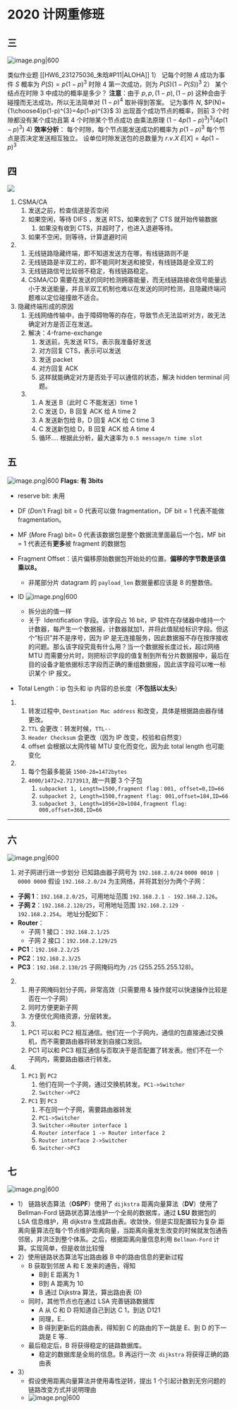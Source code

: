 # 2020 计网重修班



## 三
![image.png|600](https://kold.oss-cn-shanghai.aliyuncs.com/20250618105944.png)

类似作业题 [[HW6_231275036_朱晗#P11|ALOHA]]
1）
	记每个时隙 $A$ 成功为事件 $S$ 概率为 $P(S)=p(1-p)^{3}$
	时隙 4 第一次成功，则为 $P(S)(1-P(S))^{3}$
2）
	某个结点在时隙 3 中成功的概率是多少？
	**注意**：由于 $p,p,(1-p),(1-p)$ 这种会由于碰撞而无法成功，所以无法简单对 $(1-p)^{4}$ 取补得到答案。
		记为事件 $N$, $P(N)={1\choose4}p(1-p)^{3}=4p(1-p)^{3}$ 
3)
	出现首个成功节点的概率，则前 3 个时隙都没有某个成功且第 4 个时隙某个节点成功
	由乘法原理
	$(1-4p(1-p)^{3})^{3}(4p(1-p)^{3})$
4)
	**效率分析**：
	每个时隙，每个节点能发送成功的概率为 $p(1-p)^{3}$
	每个节点是否决定发送相互独立。
	设单位时隙发送包的总数量为 $r.v.X$
	$E[X]=4p(1-p)^{3}$
	
## 四
![](https://kold.oss-cn-shanghai.aliyuncs.com/20250618152826.png)

1. CSMA/CA
	1. 发送之前，检查信道是否空闲
	2. 如果空闲，等待 DIFS ，发送 RTS，如果收到了 CTS 就开始传输数据
		1. 如果没有收到 CTS，并超时了，也进入退避等待。
	3. 如果不空闲，则等待，计算退避时间
2. 
	1. 无线链路隐藏终端，即不知道发送方在哪，有线链路则不是
	2. 无线链路是半双工的，即不能同时发送和接受，有线链路是全双工的
	3. 无线链路信号比较弱不稳定，有线链路稳定。
	4. CSMA/CD 需要在发送的同时检测拥塞能量，而无线链路接收信号能量远小于发送能量，并且半双工机制也难以在发送的同时检测，且隐藏终端问题难以定位碰撞故不适合。
3. 隐藏终端形成的原因
	1. 无线网络传输中，由于障碍物等的存在，导致节点无法监听对方，故无法确定对方是否正在发送。
	2. 解决：4-frame-exchange
		1. 发送前，先发送 RTS，表示我准备好发送
		2. 对方回复 CTS，表示可以发送
		3. 发送 packet
		4. 对方回复 ACK
		5. 这样就能确定对方是否处于可以通信的状态，解决 hidden terminal 问题。
	 3. 
		 1. A 发送 B（此时 C 不能发送）time 1
		 2. C 发送 D，B 回复 ACK 给 A time 2
		 3. A 发送新包给 B，D 回复 ACK 给 C time 3
		 4. C 发送新包给 D，B 回复 ACK 给 A time 4
		 5. 循环....
	根据此分析，最大速率为 `0.5 message/n time slot`

## 五
![image.png|600](https://kold.oss-cn-shanghai.aliyuncs.com/20250617233848.png)
   **Flags: 有 3bits**
   - reserve bit: 未用
- DF (*D*on't Frag) bit = 0 代表可以做 fragmentation，DF bit = 1 代表不能做 fragmentation。
- MF (*M*ore Frag) bit= 0 代表该数据包是整个数据流里面最后一个包，MF bit = 1 代表还有**更多**被 fragment 的数据包
- Fragment Offset：该片偏移原始数据包开始处的位置。**偏移的字节数是该值乘以8。**
	- 非尾部分片 datagram 的 `payload_len` 数据量都应该是 8 的整数倍。
- ID ![image.png|600](https://kold.oss-cn-shanghai.aliyuncs.com/20250618003452.png)
	- 拆分出的值一样
	- 关于  Identification 字段。该字段占 16 bit，IP 软件在存储器中维持一个计数器，每产生一个数据报，计数器就加1，并将此值赋给标识字段。但这个“标识”并不是序号，因为 IP 是无连接服务，因此数据报不存在按序接收的问题。那么该字段究竟有什么用？当一个数据报长度过长，超过网络 MTU 而需要分片时，则把标识字段的值复制到所有分片数据报中，最后在目的设备才能依据标志字段而正确的重组数据报，因此该字段可以唯一标识某个 IP 报文。

- Total Length：ip 包头和 ip 内容的总长度（**不包括以太头**）
1. 
	1. 转发过程中, `Destination Mac address` 和改变，具体是根据路由器存储更改。
	2. `TTL` 会更改：转发时候，`TTL--`
	3. `Header Checksum` 会更改（因为 IP 改变，校验和自然变）
	4. offset 会根据以太网传输 MTU 变化而变化，因为此 total length 也可能变化
2. 
	1. 每个包最多能装 `1500-28=1472bytes`
	2. `4000/1472=2.7173913`, 故一共要 3 个子包
		1. `subpacket 1, Length=1500,fragment flag：001, offset=0,ID=66`
		2. `subpacket 2, Length=1500,fragment flag: 001,offset=184,ID=66`
		3. `subpacket 3, Length=1056+28=1084,fragment flag: 000,offset=368,ID=66`


---

## 六
![image.png|600](https://kold.oss-cn-shanghai.aliyuncs.com/20250618112208.png)

1. 对子网进行进一步划分
	已知路由器子网号为 `192.168.2.0/24`
	`0000 0010 | 0000 0000`
假设 `192.168.2.0/24` 为主网络，并将其划分为两个子网：
- **子网 1**：`192.168.2.0/25`，可用地址范围 `192.168.2.1 - 192.168.2.126`。
- **子网 2**：`192.168.2.128/25`，可用地址范围 `192.168.2.129 - 192.168.2.254`。
地址分配如下：
- **Router**：
    - 子网 1 接口：`192.168.2.1/25`
    - 子网 2 接口：`192.168.2.129/25`
- **PC1**：`192.168.2.2/25`
- **PC2**：`192.168.2.3/25`
- **PC3**：`192.168.2.130/25`
子网掩码均为 `/25` (255.255.255.128)。

2. 
	1. 用子网掩码划分子网，非常高效（只需要用 & 操作就可以快速操作比较是否在一个子网）
	2. 同时方便更新子网
	3. 方便优化网络资源，分层转发。
3. 
	1. PC1 可以和 PC2 相互通信。他们在一个子网内，通信的包直接通过交换机，而不需要路由器将转发到自接口发回。
	2. PC1 可以和 PC3 相互通信与否取决于是否配置了转发表。他们不在一个子网内，需要路由器进行转发。
4. 
	1. `PC1` 到 `PC2`
		1. 他们在同一个子网，通过交换机转发。`PC1->Switcher`
		2. `Switcher->PC2`
	2. `PC1` 到 `PC3`
		1. 不在同一个子网，需要路由器转发
		2. `PC1->Switcher`
		3. `Switcher->Router interface 1`
		4. `Router interface 1 -> Router interface 2`
		5. `Router interface 2->Switcher`
		6. `Switcher->PC3`

## 七
![image.png|600](https://kold.oss-cn-shanghai.aliyuncs.com/20250618125538.png)
- 1）
	链路状态算法（**OSPF**）使用了 `dijkstra`
	距离向量算法（**DV**）使用了 Bellman-Ford
	链路状态算法维护一个全局的数据库，通过 **LSU** 数据包的 LSA 信息维护，用 dijkstra 生成路由表。收敛快，但是实现配置较为复杂
	距离向量算法在每个节点维护距离向量，当距离向量发生改变的时候就发包通告邻居，并洪泛到整个体系。之后，根据距离向量信息利用 `Bellman-Ford` 计算。实现简单，但是收敛比较慢
- 2）使用链路状态算法写出路由器 B 中的路由信息的更新过程
	- B 获取到邻居 A 和 E 发来的通告，得知
		- B到 E 距离为 1
		- B到 A 距离为 10
		- B 通过 Dijkstra 算法，算出路由表 (0)
	- 同时，其他节点也在通过 LSA 完善链路数据库
		- A 从 C 和 D 将知道自己到达 C 1，到达 D121
		- 同理，E..
		- B 得到更新后的路由表，得知到 C 的路由的下一跳是 E、到 D 的下一跳是 E 等..
	- 最后稳定后，B 将获得稳定的链路数据库。
		- 稳定的数据库是全局的信息。B 再运行一次` dijkstra` 将获得正确的路由表
- 3）
	- 假设使用距离向量算法并使用毒性逆转，提出 1 个引起计数到无穷问题的链路改变方式并说明理由
	- ![image.png|600](https://kold.oss-cn-shanghai.aliyuncs.com/20250618151553.png)

